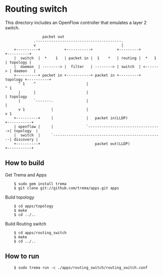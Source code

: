 Routing switch
==============

This directory includes an OpenFlow controller that emulates a layer 2
switch.

                     packet out
                 .---------------------------------------.
                 v                                       |
        +----------+           +-----------+           +---------+          +----------+
        |  switch  |  *    1   | packet in |  1    *   | routing |  *   1   | topology |
        |  daemon  | --------> |  filter   | --------> | switch  | <------> | daemon   |
        +----------+ packet in +-----------+ packet in +---------+ topology +----------+
          ^ 1    ^                       |                                    ^ 1
          |      |                       |                                    | topology
          |      `-------.               |                                    |
          v 1            |               |                                    v 1
        +----------+     |               |   packet in(LLDP)                +-----------+
        | openflow |     |               `--------------------------------->| topology  |
        |  switch  |     `--------------------------------------------------| discovery |
        +----------+                         packet out(LLDP)               +-----------+


How to build
------------

  Get Trema and Apps

        $ sudo gem install trema
        $ git clone git://github.com/trema/apps.git apps

  Build topology

        $ cd apps/topology
        $ make
        $ cd ../..

  Build Routing switch

        $ cd apps/routing_switch
        $ make
        $ cd ../..

How to run
----------

        $ sudo trema run -c ./apps/routing_switch/routing_switch.conf

